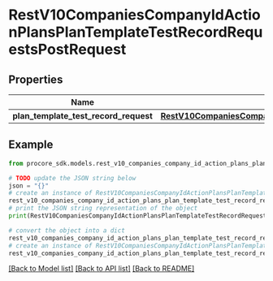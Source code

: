 # RestV10CompaniesCompanyIdActionPlansPlanTemplateTestRecordRequestsPostRequest


## Properties

Name | Type | Description | Notes
------------ | ------------- | ------------- | -------------
**plan_template_test_record_request** | [**RestV10CompaniesCompanyIdActionPlansPlanTemplateTestRecordRequestsPostRequestPlanTemplateTestRecordRequest**](RestV10CompaniesCompanyIdActionPlansPlanTemplateTestRecordRequestsPostRequestPlanTemplateTestRecordRequest.md) |  | 

## Example

```python
from procore_sdk.models.rest_v10_companies_company_id_action_plans_plan_template_test_record_requests_post_request import RestV10CompaniesCompanyIdActionPlansPlanTemplateTestRecordRequestsPostRequest

# TODO update the JSON string below
json = "{}"
# create an instance of RestV10CompaniesCompanyIdActionPlansPlanTemplateTestRecordRequestsPostRequest from a JSON string
rest_v10_companies_company_id_action_plans_plan_template_test_record_requests_post_request_instance = RestV10CompaniesCompanyIdActionPlansPlanTemplateTestRecordRequestsPostRequest.from_json(json)
# print the JSON string representation of the object
print(RestV10CompaniesCompanyIdActionPlansPlanTemplateTestRecordRequestsPostRequest.to_json())

# convert the object into a dict
rest_v10_companies_company_id_action_plans_plan_template_test_record_requests_post_request_dict = rest_v10_companies_company_id_action_plans_plan_template_test_record_requests_post_request_instance.to_dict()
# create an instance of RestV10CompaniesCompanyIdActionPlansPlanTemplateTestRecordRequestsPostRequest from a dict
rest_v10_companies_company_id_action_plans_plan_template_test_record_requests_post_request_from_dict = RestV10CompaniesCompanyIdActionPlansPlanTemplateTestRecordRequestsPostRequest.from_dict(rest_v10_companies_company_id_action_plans_plan_template_test_record_requests_post_request_dict)
```
[[Back to Model list]](../README.md#documentation-for-models) [[Back to API list]](../README.md#documentation-for-api-endpoints) [[Back to README]](../README.md)


